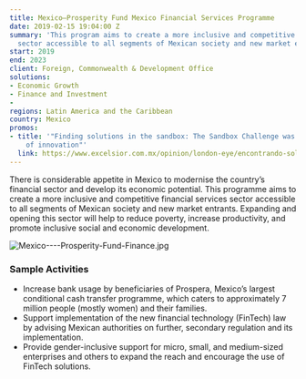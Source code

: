 ```yaml
---
title: Mexico—Prosperity Fund Mexico Financial Services Programme
date: 2019-02-15 19:04:00 Z
summary: 'This program aims to create a more inclusive and competitive financial services
  sector accessible to all segments of Mexican society and new market entrants. '
start: 2019
end: 2023
client: Foreign, Commonwealth & Development Office
solutions:
- Economic Growth
- Finance and Investment
- 
regions: Latin America and the Caribbean
country: Mexico
promos:
- title: '"Finding solutions in the sandbox: The Sandbox Challenge was an example
    of innovation"'
  link: https://www.excelsior.com.mx/opinion/london-eye/encontrando-soluciones-en-el-arenero/1404217
---
```


There is considerable appetite in Mexico to modernise the country’s financial sector and develop its economic potential. This programme aims to create a more inclusive and competitive financial services sector accessible to all segments of Mexican society and new market entrants. Expanding and opening this sector will help to reduce poverty, increase productivity, and promote inclusive social and economic development.

![Mexico----Prosperity-Fund-Finance.jpg](/uploads/Mexico----Prosperity-Fund-Finance.jpg)

### Sample Activities

* Increase bank usage by beneficiaries of Prospera, Mexico’s largest conditional cash transfer programme, which caters to approximately 7 million people (mostly women) and their families.
* Support implementation of the new financial technology (FinTech) law by advising Mexican authorities on further, secondary regulation and its implementation.
* Provide gender-inclusive support for micro, small, and medium-sized enterprises and others to expand the reach and encourage the use of FinTech solutions.